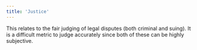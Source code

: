 ```yaml
---
title: 'Justice'
---
```


This relates to the fair judging of legal disputes (both criminal and suing). It is a difficult metric to judge accurately since both of these can be highly subjective.
